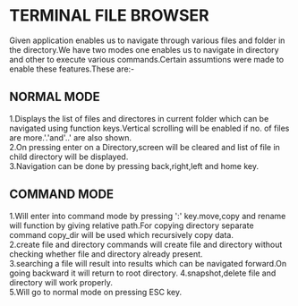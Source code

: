 # TERMINAL FILE BROWSER

Given application enables us to navigate through various files and folder in the directory.We have two modes one enables us to navigate in directory and other to execute various commands.Certain assumtions were made to enable these features.These are:-  <br/>

## NORMAL MODE

1.Displays the list of files and directores in current folder which can be navigated using function keys.Vertical scrolling will be enabled if no. of files are more.'.'and'..' are also shown.<br/>
2.On pressing enter on a Directory,screen will be cleared and list of file in child directory will  be displayed.<br/>
3.Navigation can be done by pressing back,right,left and home key.<br/>

## COMMAND MODE

1.Will enter into command mode by pressing ':' key.move,copy and rename will function by giving relative path.For copying directory separate command copy_dir will be used which recursively copy data.<br/>
2.create file and directory commands will create file and directory without checking whether file and directory already present.<br/>
3.searching a file will result into results which can be navigated forward.On going backward it will return to root directory.
4.snapshot,delete file and directory will work properly.<br/>
5.Will go to normal mode on pressing ESC key.<br/>
